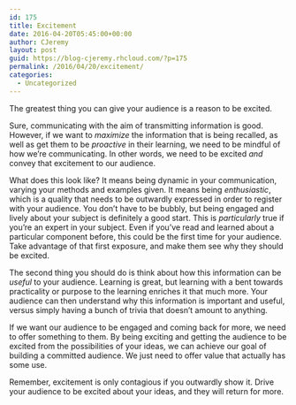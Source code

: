 ```yaml
---
id: 175
title: Excitement
date: 2016-04-20T05:45:00+00:00
author: CJeremy
layout: post
guid: https://blog-cjeremy.rhcloud.com/?p=175
permalink: /2016/04/20/excitement/
categories:
  - Uncategorized
---
```

The greatest thing you can give your audience is a reason to be excited.

Sure, communicating with the aim of transmitting information is good. However, if we want to _maximize_ the information that is being recalled, as well as get them to be _proactive_ in their learning, we need to be mindful of how we&#8217;re communicating. In other words, we need to be excited _and_ convey that excitement to our audience.

What does this look like? It means being dynamic in your communication, varying your methods and examples given. It means being _enthusiastic_, which is a quality that needs to be outwardly expressed in order to register with your audience. You don&#8217;t have to be bubbly, but being engaged and lively about your subject is definitely a good start. This is _particularly_ true if you&#8217;re an expert in your subject. Even if you&#8217;ve read and learned about a particular component before, this could be the first time for your audience. Take advantage of that first exposure, and make them see why they should be excited.

The second thing you should do is think about how this information can be _useful_ to your audience. Learning is great, but learning with a bent towards practicality or purpose to the learning enriches it that much more. Your audience can then understand why this information is important and useful, versus simply having a bunch of trivia that doesn&#8217;t amount to anything.

If we want our audience to be engaged and coming back for more, we need to offer something to them. By being exciting and getting the audience to be excited from the possibilities of your ideas, we can achieve our goal of building a committed audience. We just need to offer value that actually has some use.

Remember, excitement is only contagious if you outwardly show it. Drive your audience to be excited about your ideas, and they will return for more.